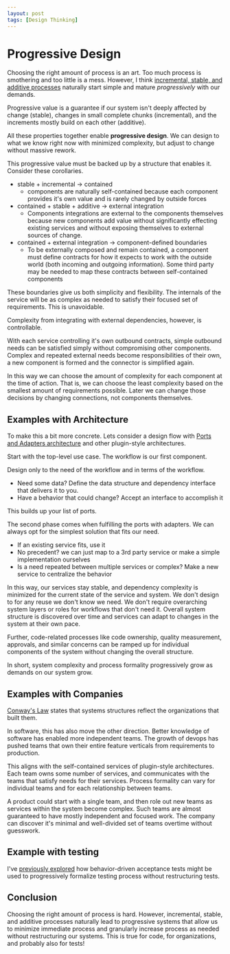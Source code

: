```yaml
---
layout: post
tags: [Design Thinking]
---
```


# Progressive Design

<!-- TODO: consider my presentations to make sure i'm not beyond my expertise. Especially on company organization. I don't want to trivialize long-standing hard problems when I haven't actually done so -->

Choosing the right amount of process is an art. Too much process is smothering and too little is a mess. However, I think [incremental, stable, and additive processes](TODO) naturally start simple and mature *progressively* with our demands.


Progressive value is a guarantee if our system isn't deeply affected by change (stable), changes in small complete chunks (incremental), and the increments mostly build on each other (additive).

All these properties together enable **progressive design**. We can design to what we know right now with minimized complexity, but adjust to change without massive rework.

<!-- Is this next section even necessary? -->

This progressive value must be backed up by a structure that enables it. Consider these corollaries.
- stable + incremental -> contained
  -  components are naturally self-contained because each component provides it's own value and is rarely changed by outside forces
- contained + stable + additive -> external integration
  - Components integrations are external to the components themselves because new components add value without significantly effecting existing services and without exposing themselves to external sources of change.
- contained + external integration -> component-defined boundaries
  - To be externally composed and remain contained, a component must define contracts for how it expects to work with the outside world (both incoming and outgoing information). Some third party may be needed to map these contracts between self-contained components 

These boundaries give us both simplicity and flexibility. The internals of the service will be as complex as needed to satisfy their focused set of requirements. This is unavoidable.

Complexity from integrating with external dependencies, however, is controllable.

With each service controlling it's own outbound contracts, simple outbound needs can be satisfied simply without compromising other components. Complex and repeated external needs become responsibilities of their own, a new component is formed and the connector is simplified again.

In this way we can choose the amount of complexity for each component at the time of action. That is, we can choose the least complexity based on the smallest amount of requirements possible. Later we can change those decisions by changing connections, not components themselves.

## Examples with Architecture

To make this a bit more concrete. Lets consider a design flow with [Ports and Adapters architecture](https://spencerfarley.com/2020/12/19/ports-and-adapters) and other plugin-style architectures.

Start with the top-level use case. The workflow is our first component.

Design only to the need of the workflow and in terms of the workflow. 
- Need some data? Define the data structure and dependency interface that delivers it to you.
- Have a behavior that could change? Accept an interface to accomplish it

This builds up your list of ports.

The second phase comes when fulfilling the ports with adapters. We can always opt for the simplest solution that fits our need.
- If an existing service fits, use it
- No precedent? we can just map to a 3rd party service or make a simple implementation ourselves
- Is a need repeated between multiple services or complex? Make a new service to centralize the behavior

In this way, our services stay stable, and dependency complexity is minimized for the current state of the service and system. We don't design to for any reuse we don't know we need. We don't require overarching system layers or roles for workflows that don't need it. Overall system structure is discovered over time and services can adapt to changes in the system at their own pace. 

Further, code-related processes like code ownership, quality measurement, approvals, and similar concerns can be ramped up for individual components of the system without changing the overall structure.

In short, system complexity and process formality progressively grow as demands on our system grow.

## Examples with Companies

<!-- TODO: I think I need to focus more on reduction of communication complexity, reduction of team dependencies, formation of new teams or co-ownership as needed.

Consider fit with overall message (current need without effecting company as a whole) -->
[Conway's Law](https://en.wikipedia.org/wiki/Conway%27s_law) states that systems structures reflect the organizations that built them.

In software, this has also move the other direction. Better knowledge of software has enabled more independent teams. The growth of devops has pushed teams that own their entire feature verticals from requirements to production.

This aligns with the self-contained services of plugin-style architectures. Each team owns some number of services, and communicates with the teams that satisfy needs for their services. Process formality can vary for individual teams and for each relationship between teams.
<!-- 
Management is simplified because ownership of outcomes is very clear (which team ships the feature). Teams have the control to mitigate uncooperative upstream dependencies without diluting their own code base with temporary implementations that can be swapped if another team decides to take ownership -->

A product could start with a single team, and then role out new teams as services within the system become complex. Such teams are almost guaranteed to have mostly independent and focused work. The company can discover it's minimal and well-divided set of teams overtime without guesswork. 

## Example with testing
I've [previously explored](TODO) how behavior-driven acceptance tests might be used to progressively formalize testing process without restructuring tests.

## Conclusion
Choosing the right amount of process is hard. However, incremental, stable, and additive processes naturally lead to progressive systems that allow us to minimize immediate process and granularly increase process as needed without restructuring our systems. This is true for code, for organizations, and probably also for tests!

<!-- 
I think of Plugin-style architectures. We start with the workflow. The workflow makes abstract dependencies for all it's needs. Those dependencies start simple. Once other workflows have similar needs, then we combine them into shared services. We don't waste time on degrees of complex services we don't need. We discover the domain concepts of our system over time. -->

<!-- TODO: emphasize discovery of concepts over time. Not designing for resuse we don't know we need. No layers or overall structure we don't know we need -->
